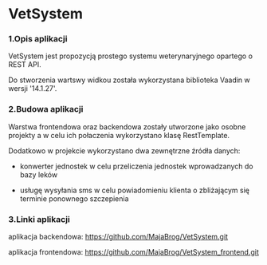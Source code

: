 # VetSystem

### 1.Opis aplikacji

VetSystem jest propozycją prostego systemu weterynaryjnego opartego o REST API.

Do stworzenia wartswy widkou została wykorzystana biblioteka Vaadin w wersji '14.1.27'.

### 2.Budowa aplikacji

Warstwa frontendowa oraz backendowa zostały utworzone jako osobne projekty a w celu ich połaczenia wykorzystano klasę RestTemplate.

Dodatkowo w projekcie wykorzystano dwa zewnętrzne źródła danych:

- konwerter jednostek w celu przeliczenia jednostek wprowadzanych do bazy leków

- usługę wysyłania sms  w celu powiadomieniu klienta o zbliżającym się terminie ponownego szczepienia

### 3.Linki aplikacji
aplikacja backendowa: https://github.com/MajaBrog/VetSystem.git

aplikacja frontendowa: https://github.com/MajaBrog/VetSystem_frontend.git




